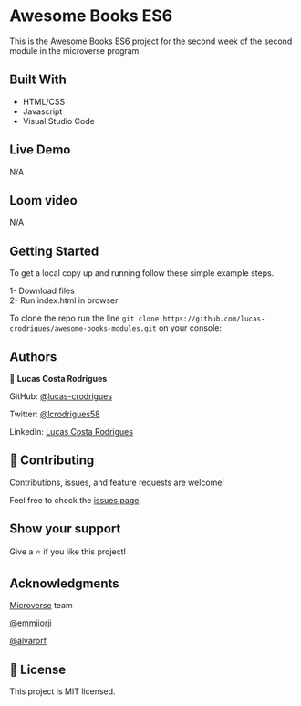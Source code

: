 # Awesome Books ES6
This is the Awesome Books ES6 project for the second week of the second module in the microverse program.

## Built With

- HTML/CSS 
- Javascript 
- Visual Studio Code

## Live Demo

 N/A

 ## Loom video

 N/A

## Getting Started

To get a local copy up and running follow these simple example steps.

  1- Download files <br>
  2- Run index.html in browser

To clone the repo run the line `git clone https://github.com/lucas-crodrigues/awesome-books-modules.git` on your console:

## Authors

👤 **Lucas Costa Rodrigues**

GitHub: [@lucas-crodrigues](https://github.com/lucas-crodrigues)

Twitter: [@lcrodrigues58](https://twitter.com/lcrodrigues58)

LinkedIn: [Lucas Costa Rodrigues](https://www.linkedin.com/in/lucascostarodrigues/)

## 🤝 Contributing

Contributions, issues, and feature requests are welcome!

Feel free to check the [issues page](https://github.com/lucas-crodrigues/awesome-books-modules/issues).

## Show your support
Give a ⭐️ if you like this project!

## Acknowledgments

[Microverse](https://github.com/microverseinc) team

[@emmiiorji](https://github.com/emmiiorji)

[@alvarorf](https://github.com/alvarorf)

## 📝 License

This project is MIT licensed.
